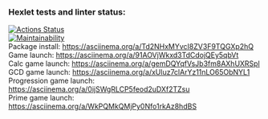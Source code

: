 ### Hexlet tests and linter status:
[![Actions Status](https://github.com/hiperonsky/python-project-49/workflows/hexlet-check/badge.svg)](https://github.com/hiperonsky/python-project-49/actions)  
[![Maintainability](https://api.codeclimate.com/v1/badges/a3a5dc8fc46d3b7c3a69/maintainability)](https://codeclimate.com/github/hiperonsky/python-project-49/maintainability)  
Package install: https://asciinema.org/a/Td2NHxMYvcI8ZV3F9TQGXp2hQ  
Game launch: https://asciinema.org/a/91AOVjWkxd3TdCdojQEy5qbVt  
Calc game launch: https://asciinema.org/a/gemDQYqfVsJb3fm8AXhUXRSpl  
GCD game launch: https://asciinema.org/a/xUluz7clArYz11nLO65ObNYL1  
Progression game launch: https://asciinema.org/a/0ijSWgRLCP5feod2uDXf2TZsu  
Prime game launch: https://asciinema.org/a/WkPQMkQMjPy0Nfo1rkAz8hdBS  
